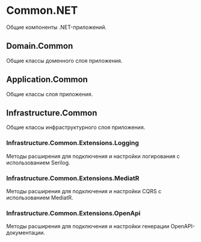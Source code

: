 # Common.NET

Общие компоненты .NET-приложений.

## Domain.Common

Общие классы доменного слоя приложения.

## Application.Common

Общие классы слоя приложения.

## Infrastructure.Common

Общие классы инфраструктурного слоя приложения.

### Infrastructure.Common.Extensions.Logging

Методы расширения для подключения и настройки логирования с использованием Serilog.

### Infrastructure.Common.Extensions.MediatR

Методы расширения для подключения и настройки CQRS с использованием MediatR.

### Infrastructure.Common.Extensions.OpenApi

Методы расширения для подключения и настройки генерации OpenAPI-документации. 
